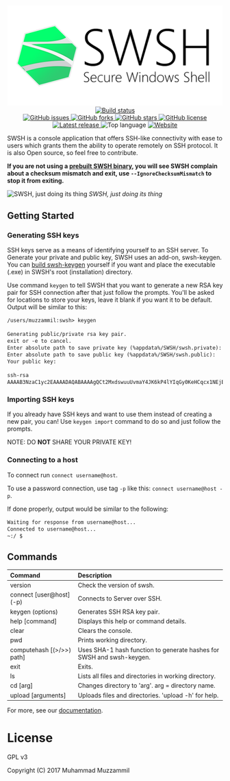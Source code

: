 <p align="center">
  <img src=".images/github banner.png"/>
  <br>
  <a href="https://ci.appveyor.com/project/muhammadmuzzammil1998/swsh/branch/master" target="_blank">
    <img src="https://ci.appveyor.com/api/projects/status/1f2uc16tue6h0r0l/branch/master?retina=true" alt="Build status">
  </a>
  <br>
  <a href="https://github.com/SecureWindowsShell/SWSH/issues" target="_blank">
    <img src="https://img.shields.io/github/issues/SecureWindowsShell/SWSH.svg?style=for-the-badge" alt="GitHub issues">
  </a>
  <a href="https://github.com/SecureWindowsShell/SWSH/network" target="_blank">
    <img src="https://img.shields.io/github/forks/SecureWindowsShell/SWSH.svg?style=for-the-badge" alt="GitHub forks">
  </a>
  <a href="https://github.com/SecureWindowsShell/SWSH/stargazers" target="_blank">
    <img src="https://img.shields.io/github/stars/SecureWindowsShell/SWSH.svg?style=for-the-badge" alt="GitHub stars">
  </a>
  <a href="https://github.com/SecureWindowsShell/SWSH/blob/master/LICENSE" target="_blank">
    <img src="https://img.shields.io/github/license/SecureWindowsShell/SWSH.svg?style=for-the-badge" alt="GitHub license">
  </a>
  <a href="https://github.com/SecureWindowsShell/SWSH/releases" target="_blank">
    <img src="https://img.shields.io/github/release/SecureWindowsShell/SWSH/all.svg?style=for-the-badge" alt="Latest release">
  </a>
  <img src="https://img.shields.io/github/languages/top/SecureWindowsShell/SWSH.svg?style=for-the-badge" alt="Top language">
  <a href="https://swsh.muzzammil.xyz/" target="_blank">
    <img src="https://img.shields.io/website-up-down-green-red/http/shields.io.svg?label=website&style=for-the-badge" alt="Website">
  </a>
</p>

SWSH is a console application that offers SSH-like connectivity with ease to users which grants them the ability to operate remotely on SSH protocol. It is also Open source, so feel free to contribute.

**If you are not using a [prebuilt SWSH binary](https://github.com/SecureWindowsShell/SWSH/releases), you will see SWSH complain about a checksum mismatch and exit, use `--IgnoreChecksumMismatch` to stop it from exiting.**

![SWSH, just doing its thing](https://user-images.githubusercontent.com/12321712/36885187-8c5fcb12-1e0b-11e8-9ded-62d58dcd3c1e.png)
*SWSH, just doing its thing*

## Getting Started

### Generating SSH keys

SSH keys serve as a means of identifying yourself to an SSH server. To Generate your private and public key, SWSH uses an add-on, swsh-keygen. You can [build swsh-keygen](https://github.com/SecureWindowsShell/swsh-keygen) yourself if you want and place the executable (.exe) in SWSH's root (installation) directory.

Use command ```keygen``` to tell SWSH that you want to generate a new RSA key pair for SSH connection after that just follow the prompts.
You'll be asked for locations to store your keys, leave it blank if you want it to be default.
Output will be similar to this:

```swsh
/users/muzzammil:swsh> keygen

Generating public/private rsa key pair.
exit or -e to cancel.
Enter absolute path to save private key (%appdata%/SWSH/swsh.private):
Enter absolute path to save public key (%appdata%/SWSH/swsh.public):
Your public key:

ssh-rsa AAAAB3NzaC1yc2EAAAADAQABAAAAgQCt2MxdswuuUvmaY4JK6kP4lYIqGy0KeHCqcx1NEjB4EcqH7+MIeXGbdikACvP3wlOAEAt+7PMEhBHf7nL2S2SsOybpegJw0piiMeOIPJwQxIQFaRWyz3xn0ESItzBizsQ4yxfQiG37sFkMeQVnP5fHuc2+Z4JZ5SD56Dh1xxgnEw==
```

### Importing SSH keys

If you already have SSH keys and want to use them instead of creating a new pair, you can! Use ```keygen import``` command to do so and just follow the prompts.

NOTE: DO **NOT** SHARE YOUR PRIVATE KEY!

### Connecting to a host

To connect run ```connect username@host```.

To use a password connection, use tag `-p` like this: ```connect username@host -p```.

If done properly, output would be similar to the following:

```swsh
Waiting for response from username@host...
Connected to username@host...
~:/ $
```

## Commands

| Command                   | Description                                                           |
|:--------------------------|:----------------------------------------------------------------------|
| version                   | Check the version of swsh.                                            |
| connect [user@host] (-p)  | Connects to Server over SSH.                                          |
| keygen (options)          | Generates SSH RSA key pair.                                           |
| help    [command]         | Displays this help or command details.                                |
| clear                     | Clears the console.                                                   |
| pwd                       | Prints working directory.                                             |
| computehash [(>/>>) path] | Uses SHA-1 hash function to generate hashes for SWSH and swsh-keygen. |
| exit                      | Exits.                                                                |
| ls                        | Lists all files and directories in working directory.                 |
| cd [arg]                  | Changes directory to 'arg'. arg = directory name.                     |
| upload [arguments]        | Uploads files and directories. 'upload -h' for help.                  |

For more, see our [documentation](DOCUMENTATION.md).

# License

GPL v3

Copyright (C) 2017  Muhammad Muzzammil
